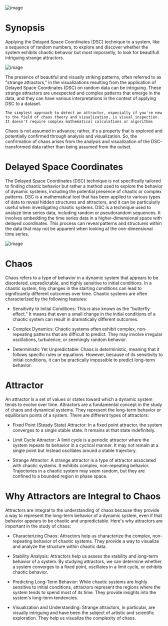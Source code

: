 ![image](https://github.com/invpe/Attracthor/assets/106522950/63df7f88-4f95-4384-9505-77d035f45b59)

# Synopsis
Applying the Delayed Space Coordinates (DSC) technique to a system, like a sequence of random numbers, to explore and discover whether the system exhibits chaotic behavior but most imporantly, to
look for beautifull intriguing strange attractors.

![image](https://github.com/invpe/Attracthor/assets/106522950/124343e1-a4df-46f8-9a57-a74bf8879cd7)

The presence of beautiful and visually striking patterns, often referred to as "strange attractors," in the visualizations resulting from the application of Delayed Space Coordinates (DSC) on random data can be intriguing. 
These strange attractors are unexpected and complex patterns that emerge in the data, and they can have various interpretations in the context of applying DSC to a dataset.

`The simplest approach to detect an attractor, especially if you're new to the field of chaos theory and visualization, is visual inspection. It doesn't require complex mathematical calculations or algorithms`

Chaos is not assumed in advance; rather, it's a property that is explored and potentially confirmed through analysis and visualization.
So, the confirmation of chaos arises from the analysis and visualization of the DSC-transformed data rather than being assumed from the outset. 

# Delayed Space Coordinates
The Delayed Space Coordinates (DSC) technique is not specifically tailored to finding chaotic behavior but rather a method used to explore the behavior of dynamic systems, including the potential presence of chaotic or complex patterns. 
DSC is a mathematical tool that has been applied to various types of data to reveal hidden structures and attractors, and it can be particularly useful when investigating chaotic systems. 
DSC is a technique used to analyze time series data, including random or pseudorandom sequences. It involves embedding the time series data in a higher-dimensional space with delayed coordinates. 
This process can reveal patterns and structures within the data that may not be apparent when looking at the one-dimensional time series.

![image](https://github.com/invpe/Attracthor/assets/106522950/6c5d2637-aa02-4d91-8394-dad1f8ccf391)

# Chaos
Chaos refers to a type of behavior in a dynamic system that appears to be disordered, unpredictable, and highly sensitive to initial conditions. In a chaotic system, tiny changes in the starting conditions can lead to significantly different outcomes over time. Chaotic systems are often characterized by the following features:
- Sensitivity to Initial Conditions: This is also known as the "butterfly effect." It means that even a small change in the initial conditions of a chaotic system can result in dramatically different outcomes.

- Complex Dynamics: Chaotic systems often exhibit complex, non-repeating patterns that are difficult to predict. They may involve irregular oscillations, turbulence, or seemingly random behavior.

- Deterministic Yet Unpredictable: Chaos is deterministic, meaning that it follows specific rules or equations. However, because of its sensitivity to initial conditions, it can be practically impossible to predict long-term behavior.
  
# Attractor
An attractor is a set of values or states toward which a dynamic system tends to evolve over time. Attractors are a fundamental concept in the study of chaos and dynamical systems. They represent the long-term behavior or equilibrium points of a system. There are different types of attractors:

- Fixed Point (Steady State) Attractor: In a fixed point attractor, the system converges to a single stable state. It remains at that state indefinitely.

- Limit Cycle Attractor: A limit cycle is a periodic attractor where the system repeats its behavior in a cyclical manner. It may not remain at a single point but instead oscillates around a stable trajectory.

- Strange Attractor: A strange attractor is a type of attractor associated with chaotic systems. It exhibits complex, non-repeating behavior. Trajectories in a chaotic system may seem random, but they are confined to a bounded region in phase space.

# Why Attractors are Integral to Chaos

Attractors are integral to the understanding of chaos because they provide a way to represent the long-term behavior of a dynamic system, even if that behavior appears to be chaotic and unpredictable. Here's why attractors are important in the study of chaos:

- Characterizing Chaos: Attractors help us characterize the complex, non-repeating behavior of chaotic systems. They provide a way to visualize and analyze the structure within chaotic data.

- Stability Analysis: Attractors help us assess the stability and long-term behavior of a system. By studying attractors, we can determine whether a system converges to a fixed point, oscillates in a limit cycle, or exhibits chaotic behavior.

- Predicting Long-Term Behavior: While chaotic systems are highly sensitive to initial conditions, attractors represent the regions where the system tends to spend most of its time. They provide insights into the system's long-term tendencies.

- Visualization and Understanding: Strange attractors, in particular, are visually intriguing and have been the subject of artistic and scientific exploration. They help us visualize the complexity of chaos.
